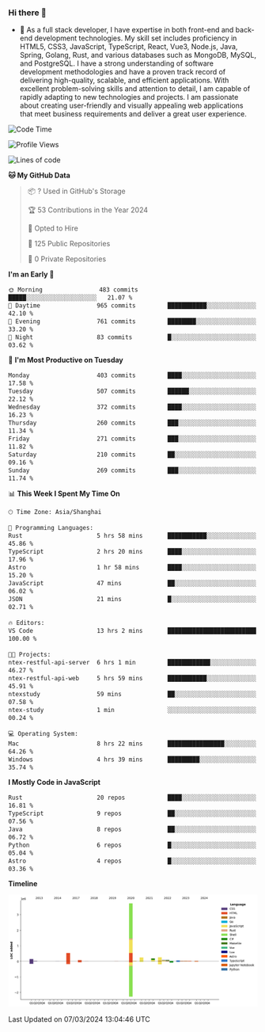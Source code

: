 ### Hi there 👋

- 🌱 As a full stack developer, I have expertise in both front-end and back-end development technologies. My skill set includes proficiency in HTML5, CSS3, JavaScript, TypeScript, React, Vue3, Node.js, Java, Spring, Golang, Rust, and various databases such as MongoDB, MySQL, and PostgreSQL. I have a strong understanding of software development methodologies and have a proven track record of delivering high-quality, scalable, and efficient applications. With excellent problem-solving skills and attention to detail, I am capable of rapidly adapting to new technologies and projects. I am passionate about creating user-friendly and visually appealing web applications that meet business requirements and deliver a great user experience.

<!--START_SECTION:waka-->
![Code Time](http://img.shields.io/badge/Code%20Time-1%2C209%20hrs%201%20min-blue)

![Profile Views](http://img.shields.io/badge/Profile%20Views-0-blue)

![Lines of code](https://img.shields.io/badge/From%20Hello%20World%20I%27ve%20Written-5.6%20million%20lines%20of%20code-blue)

**🐱 My GitHub Data** 

> 📦 ? Used in GitHub's Storage 
 > 
> 🏆 53 Contributions in the Year 2024
 > 
> 💼 Opted to Hire
 > 
> 📜 125 Public Repositories 
 > 
> 🔑 0 Private Repositories 
 > 
**I'm an Early 🐤** 

```text
🌞 Morning                483 commits         █████░░░░░░░░░░░░░░░░░░░░   21.07 % 
🌆 Daytime                965 commits         ███████████░░░░░░░░░░░░░░   42.10 % 
🌃 Evening                761 commits         ████████░░░░░░░░░░░░░░░░░   33.20 % 
🌙 Night                  83 commits          █░░░░░░░░░░░░░░░░░░░░░░░░   03.62 % 
```
📅 **I'm Most Productive on Tuesday** 

```text
Monday                   403 commits         ████░░░░░░░░░░░░░░░░░░░░░   17.58 % 
Tuesday                  507 commits         ██████░░░░░░░░░░░░░░░░░░░   22.12 % 
Wednesday                372 commits         ████░░░░░░░░░░░░░░░░░░░░░   16.23 % 
Thursday                 260 commits         ███░░░░░░░░░░░░░░░░░░░░░░   11.34 % 
Friday                   271 commits         ███░░░░░░░░░░░░░░░░░░░░░░   11.82 % 
Saturday                 210 commits         ██░░░░░░░░░░░░░░░░░░░░░░░   09.16 % 
Sunday                   269 commits         ███░░░░░░░░░░░░░░░░░░░░░░   11.74 % 
```


📊 **This Week I Spent My Time On** 

```text
🕑︎ Time Zone: Asia/Shanghai

💬 Programming Languages: 
Rust                     5 hrs 58 mins       ███████████░░░░░░░░░░░░░░   45.86 % 
TypeScript               2 hrs 20 mins       ████░░░░░░░░░░░░░░░░░░░░░   17.96 % 
Astro                    1 hr 58 mins        ████░░░░░░░░░░░░░░░░░░░░░   15.20 % 
JavaScript               47 mins             ██░░░░░░░░░░░░░░░░░░░░░░░   06.02 % 
JSON                     21 mins             █░░░░░░░░░░░░░░░░░░░░░░░░   02.71 % 

🔥 Editors: 
VS Code                  13 hrs 2 mins       █████████████████████████   100.00 % 

🐱‍💻 Projects: 
ntex-restful-api-server  6 hrs 1 min         ████████████░░░░░░░░░░░░░   46.27 % 
ntex-restful-api-web     5 hrs 59 mins       ███████████░░░░░░░░░░░░░░   45.91 % 
ntexstudy                59 mins             ██░░░░░░░░░░░░░░░░░░░░░░░   07.58 % 
ntex-study               1 min               ░░░░░░░░░░░░░░░░░░░░░░░░░   00.24 % 

💻 Operating System: 
Mac                      8 hrs 22 mins       ████████████████░░░░░░░░░   64.26 % 
Windows                  4 hrs 39 mins       █████████░░░░░░░░░░░░░░░░   35.74 % 
```

**I Mostly Code in JavaScript** 

```text
Rust                     20 repos            ████░░░░░░░░░░░░░░░░░░░░░   16.81 % 
TypeScript               9 repos             ██░░░░░░░░░░░░░░░░░░░░░░░   07.56 % 
Java                     8 repos             ██░░░░░░░░░░░░░░░░░░░░░░░   06.72 % 
Python                   6 repos             █░░░░░░░░░░░░░░░░░░░░░░░░   05.04 % 
Astro                    4 repos             █░░░░░░░░░░░░░░░░░░░░░░░░   03.36 % 
```



**Timeline**

![Lines of Code chart](https://raw.githubusercontent.com/elton/elton/main/assets/bar_graph.png)


 Last Updated on 07/03/2024 13:04:46 UTC
<!--END_SECTION:waka-->

<!--
**elton/elton** is a ✨ _special_ ✨ repository because its `README.md` (this file) appears on your GitHub profile.

Here are some ideas to get you started:

- 🔭 I’m currently working on ...
- 🌱 I’m currently learning ...
- 👯 I’m looking to collaborate on ...
- 🤔 I’m looking for help with ...
- 💬 Ask me about ...
- 📫 How to reach me: ...
- 😄 Pronouns: ...
- ⚡ Fun fact: ...
-->
